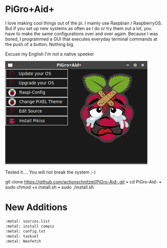 # PiGro+Aid+

I love making cool things out of the pi. I mainly use Raspbian / RaspberryOS. But if you set up new systems as often as I do or try them out a lot, you have to make the same configurations over and over again. Because I was bored, I programmed a GUI that executes everyday terminal commands at the push of a button. Nothing big.

Excuse my English
I'm not a native speeker



![GUI](https://github.com/actionschnitzel/PiGro-Aid-/blob/main/GUI.png?raw=true)





Tested it.... You will not break the system ;-)

git clone https://github.com/actionschnitzel/PiGro-Aid-.git
    • cd PiGro-Aid-
    • sudo chmod +x install.sh
    • sudo ./install.sh



# New Additions

    :metal: sources.list
    :metal: install compiz
    :metal: config.txt
    :metal: tasksel
    :metal: Neofetch


